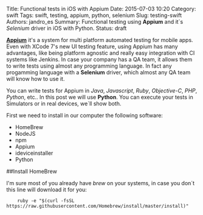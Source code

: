 Title: Functional tests in iOS with Appium
Date: 2015-07-03 10:20
Category: swift
Tags: swift, testing, appium, python, selenium
Slug: testing-swift
Authors: jandro_es
Summary: Functional testing using **Appium** and it´s *Selenium* driver in iOS with Python.
Status: draft

[**Appium**](http://appium.io) it's a system for multi platform automated testing for mobile apps. Even with XCode 7's new UI testing feature, using Appium has many advantages, like being platform agnostic and really easy integration with CI systems like Jenkins. In case your company has a QA team, it allows them to write tests using almost any programming language. In fact any progamming language with a **Selenium** driver, which almost any QA team will know how to use it.

You can write tests for Appium in *Java*, *Javascript*, *Ruby*, *Objective-C*, *PHP*, *Python*, etc.. In this post we will use **Python**. You can execute your tests in Simulators or in real devices, we´ll show both.

First we need to install in our computer the following software:

- HomeBrew
- NodeJS
- npm
- Appium
- ideviceinstaller
- Python

##Install HomeBrew

I'm sure most of you already have *brew* on your systems, in case you don´t this line will download it for you:

~~~~{.language-ruby}
	ruby -e "$(curl -fsSL https://raw.githubusercontent.com/Homebrew/install/master/install)"
~~~~